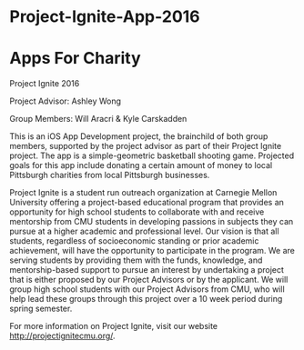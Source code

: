 # Project-Ignite-App-2016
# Apps For Charity
Project Ignite 2016

Project Advisor: Ashley Wong

Group Members: Will Aracri & Kyle Carskadden

This is an iOS App Development project, the brainchild of both group members, supported by the project advisor as part of their Project Ignite project. The app is a simple-geometric basketball shooting game. Projected goals for this app include donating a certain amount of money to local Pittsburgh charities from local Pittsburgh businesses.

Project Ignite is a student run outreach organization at Carnegie Mellon University offering a project-based educational program that provides an opportunity for high school students to collaborate with and receive mentorship from CMU students in developing passions in subjects they can pursue at a higher academic and professional level. Our vision is that all students, regardless of socioeconomic standing or prior academic achievement, will have the opportunity to participate in the program. We are serving students by providing them with the funds, knowledge, and mentorship-based support to pursue an interest by undertaking a project that is either proposed by our Project Advisors or by the applicant. We will group high school students with our Project Advisors from CMU, who will help lead these groups through this project over a 10 week period during spring semester.

For more information on Project Ignite, visit our website http://projectignitecmu.org/.
